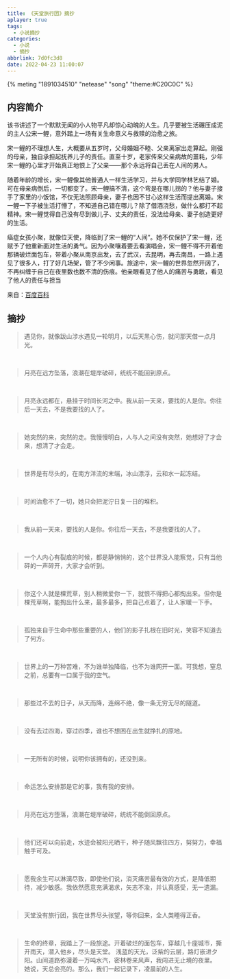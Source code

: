 ```yaml
---
title: 《天堂旅行团》摘抄
aplayer: true
tags:
  - 小说摘抄
categories:
  - 小说
  - 摘抄
abbrlink: 7d0fc3d8
date: 2022-04-23 11:00:07
---
```


{% meting "1891034510" "netease" "song" "theme:#C20C0C" %}



## 内容简介


该书讲述了一个默默无闻的小人物平凡却惊心动魄的人生。几乎要被生活碾压成泥的主人公宋一鲤，意外踏上一场有关生命意义与救赎的治愈之旅。

宋一鲤的不理想人生，大概要从五岁时，父母婚姻不睦、父亲离家出走算起。刚强的母亲，独自承担起抚养儿子的责任。直至十岁，老家传来父亲病故的噩耗，少年宋一鲤的心里才开始真正地恨上了父亲——那个永远将自己丢在人间的男人。

随着年龄的增长，宋一鲤像其他普通人一样生活学习，并与大学同学林艺结了婚。可在母亲病倒后，一切都变了。宋一鲤搞不清，这个弯是在哪儿拐的？他与妻子接手了家里的小饭馆，不仅无法照顾母亲，妻子也因不甘心这样生活而提出离婚。宋一鲤一下子被生活打懵了，不知道自己错在哪儿？除了借酒浇愁，做什么都打不起精神。宋一鲤觉得自己没有尽到做儿子、丈夫的责任，没法给母亲、妻子创造更好的生活。

癌症女孩小聚，就像位天使，降临到了宋一鲤的“人间”。她不仅保护了宋一鲤，还赋予了他重新面对生活的勇气。因为小聚嚷着要去看演唱会，宋一鲤不得不开着他那辆破烂面包车，带着小聚从南京出发，去了武汉，去昆明，再去南昌，一路上遇见了很多人，打了好几场架，管了不少闲事。旅途中，宋一鲤的世界忽然开阔了，不再纠缠于自己在夜里数也数不清的伤痕。他亲眼看见了他人的痛苦与勇敢，看见了他人的责任与担当



来自：[百度百科](https://baike.baidu.com/item/天堂旅行团/58293831?fr=aladdin)



## 摘抄





> 遇见你，就像跋山涉水遇见一轮明月，以后天黑心伤，就问那天借一点月光。

<br>

> 月亮在远方坠落，浪潮在堤岸破碎，统统不能回到原点。

<br>

> 月亮永远都在，悬挂于时间长河之中。我从前一天来，要找的人是你。你往后一天去，不是我要找的人了。

<br>

> 她突然的来，突然的走。我慢慢明白，人与人之间没有突然，她想好了才会来，想清了才会走。

<br>

> 世界是有尽头的，在南方洋流的末端，冰山漂浮，云和水一起冻结。

<br>

> 时间治愈不了一切，她只会把泥泞日复一日的堆积。

<br>

> 我从前一天来，要找的人是你。你往后一天去，不是我要找的人了。

<br>

> 一个人内心有裂痕的时候，都是静悄悄的，这个世界没人能察觉，只有当他砰的一声碎开，大家才会听到。

<br>

> 你这个人就是棵荒草，别人稍微爱你一下，就恨不得把心都掏出来。但你是棵荒草啊，能掏出什么来，最多最多，把自己点着了，让人家暖一下手。

<br>

> 孤独来自于生命中那些重要的人，他们的影子扎根在旧时光，笑容不知道去了何方。

<br>

> 世界上的一万种苦难，不为谁单独降临，也不为谁网开一面。可我想，窒息之前，总要有一口属于我的空气。

<br>

> 那些过不去的日子，从天而降，连绵不绝，像一条无穷无尽的隧道。

<br>

> 没有去过四海，穿过四季，谁也不想困在出生就挣扎的原地。

<br>

> 一无所有的时候，说明你该拥有的，还没到来。

<br>

> 命运怎么安排那是它的事，我有我的安排。

<br>

> 月亮在远方堕落，浪潮在堤岸破碎，统统不能倒回原点。

<br>

> 他们还可以向前走，水迹会被阳光晒干，种子随风飘往四方，努努力，幸福触手可及。

<br>

> 愿我余生可以淋漓尽致，即使他们说，消灭痛苦最有效的方式，是降低期待，减少敏感。我依然愿意充满渴求，矢志不渝，并认真感受，无一遗漏。

<br>

> 天堂没有旅行团，我在世界尽头张望，等你回来，全人类睡得正香。

<br>

> 生命的终章，我踏上了一段旅途。开着破烂的面包车，穿越几十座城市，撕开雨天，潜入他乡，尽头是天堂。
> 浅蓝的天光，泛紫的云层，路灯嵌进夕阳。山间道路弥漫着一万吨水汽，密林卷来风声，我闯进无止境的夜里。
> 她说，天总会亮的。那么，我们一起记录下，凌晨前的人生。
